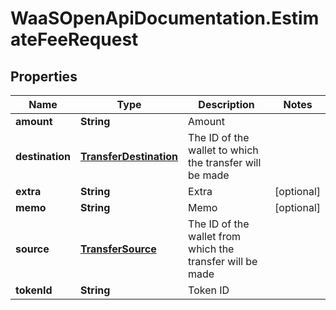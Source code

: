 # WaaSOpenApiDocumentation.EstimateFeeRequest

## Properties

Name | Type | Description | Notes
------------ | ------------- | ------------- | -------------
**amount** | **String** | Amount | 
**destination** | [**TransferDestination**](TransferDestination.md) | The ID of the wallet to which the transfer will be made | 
**extra** | **String** | Extra | [optional] 
**memo** | **String** | Memo | [optional] 
**source** | [**TransferSource**](TransferSource.md) | The ID of the wallet from which the transfer will be made | 
**tokenId** | **String** | Token ID | 


